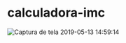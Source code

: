 # calculadora-imc

![Captura de tela 2019-05-13 14:59:14](https://user-images.githubusercontent.com/12898794/57643307-cf49bc80-758f-11e9-869e-7ba1899ffb41.png)
